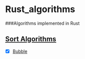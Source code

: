 # Rust_algorithms

###Algorithms implemented in Rust

## [Sort Algorithms](./src/sorting)

- [x] [Bubble](./src/sorting/bubble_sort.rs)